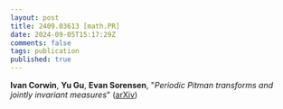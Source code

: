 ```yaml
---
layout: post
title: 2409.03613 [math.PR]
date: 2024-09-05T15:17:29Z
comments: false
tags: publication
published: true
---
```


<b>Ivan Corwin</b>, <b>Yu Gu</b>, <b>Evan Sorensen</b>, "<i>Periodic Pitman transforms and jointly invariant measures</i>" ([arXiv](http://arxiv.org/abs/2409.03613v1))
